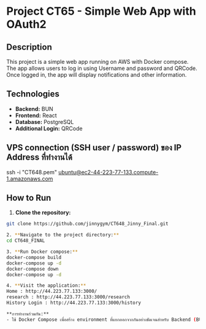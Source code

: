 # Project CT65 - Simple Web App with OAuth2

## Description
This project is a simple web app running on AWS with Docker compose. The app allows users to log in using Username and password and QRCode. Once logged in, the app will display notifications and other information.

## Technologies
- **Backend:** BUN
- **Frontend:** React
- **Database:** PostgreSQL
- **Additional Login:** QRCode

## VPS connection (SSH user / password) ของ IP Address ที่ทำงานได้
ssh -i "CT648.pem" ubuntu@ec2-44-223-77-133.compute-1.amazonaws.com

## How to Run
1. **Clone the repository:**
```sh
git clone https://github.com/jinnygym/CT648_Jinny_Final.git

2. **Navigate to the project directory:**
cd CT648_FINAL

3. **Run Docker compose:**
docker-compose build
docker-compose up -d
docker-compose down
docker-compose up -d

4. **Visit the application:**
Home : http://44.223.77.133:3000/
research : http://44.223.77.133:3000/research
History Login : http://44.223.77.133:3000/history

**การทำงานร่วมกัน:**
- ใช้ Docker Compose เพื่อสร้าง environment ที่แยกออกจากกันอย่างชัดเจนสำหรับ Backend (BUN), Frontend (React), และ Database (PostgreSQL) ที่สามารถเริ่มต้นระบบทั้งหมดได้โดยง่าย.

